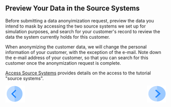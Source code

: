## Preview Your Data in the Source Systems

Before submitting a data anonyimization request, preview the data you intend to mask by accessing the two source systems we set up for simulation purposes, and search for your customer's record to review the data the system currently holds for this customer. 

When anonymizing the customer data, we will change the personal information of your customer, with the exception of the e-mail. Note down the e-mail address of your customer, so that you can search for this customer once the anonymization request is complete. 

[Access Source Systems](../00_Setup/00_Access_Source_Systems.md) provides details on the access to the tutorial "source systems".



[![Previous](../images/Previous.png)]( 03_01_Anonymize_Data_Tutorial.md)[<img align="right" width="60" height="54" src="../images/Next.png">](03_04_Anonymize_Submit_a_Request_to_Anonymize.md)
